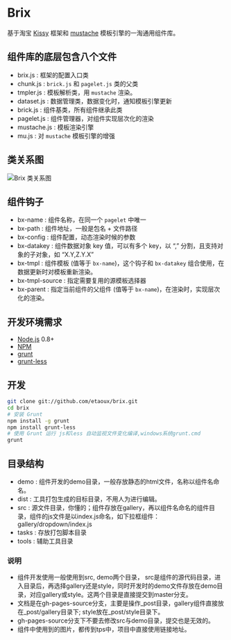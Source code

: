 # Brix

基于淘宝 [Kissy](http://kissyui.com) 框架和 [mustache](http://mustache.github.com) 模板引擎的一淘通用组件库。

## 组件库的底层包含八个文件

* brix.js : 框架的配置入口类
* chunk.js : `brick.js` 和 `pagelet.js` 类的父类
* tmpler.js : 模板解析类，用 `mustache` 渲染。
* dataset.js : 数据管理类，数据变化时，通知模板引擎更新
* brick.js : 组件基类，所有组件继承此类
* pagelet.js : 组件管理器，对组件实现层次化的渲染
* mustache.js : 模板渲染引擎
* mu.js : 对 `mustache` 模板引擎的增强

## 类关系图

![Brix 类关系图](http://img03.taobaocdn.com/tps/i3/T124PLXaVfXXbhgaZw-1075-770.png)

## 组件钩子

* bx-name : 组件名称，在同一个 `pagelet` 中唯一
* bx-path : 组件地址，一般是包名 + 文件路径
* bx-config : 组件配置，动态渲染时候的参数
* bx-datakey : 组件数据对象 key 值，可以有多个 key，以 “,” 分割，且支持对象的子对象，如 “X.Y,Z.Y.X”
* bx-tmpl : 组件模板 (值等于 `bx-name`)，这个钩子和 `bx-datakey` 组合使用，在数据更新时对模板重新渲染。
* bx-tmpl-source : 指定需要复用的源模板选择器
* bx-parent : 指定当前组件的父组件 (值等于 `bx-name`)，在渲染时，实现层次化的渲染。

## 开发环境需求

* [Node.js](http://nodejs.org) 0.8+
* [NPM](https://npmjs.org)
* [grunt](https://github.com/cowboy/grunt)
* [grunt-less](https://github.com/jharding/grunt-less)

## 开发

```bash
git clone git://github.com/etaoux/brix.git
cd brix
# 安装 Grunt
npm install -g grunt
npm install grunt-less
# 使用 Grunt 运行 js和less 自动监视文件变化编译,windows系统grunt.cmd
grunt
```

## 目录结构
* demo : 组件开发的demo目录，一般存放静态的html文件，名称以组件名命名。
* dist : 工具打包生成的目标目录，不用人为进行编辑。
* src  : 源文件目录，你懂的；组件存放在gallery，再以组件名命名的组件目录，组件的js文件是以index.js命名，如下拉框组件：gallery/dropdown/index.js
* tasks : 存放打包脚本目录
* tools : 辅助工具目录

### 说明
* 组件开发使用一般使用到src, demo两个目录， src是组件的源代码目录，进入目录后，再选择gallery还是style，同时开发时的demo文件存放在demo目录，对应gallery或style。这两个目录是直接提交到master分支。
* 文档是在gh-pages-source分支，主要是操作_post目录，gallery组件直接放在_post/gallery目录下; style放在_post/style目录下。
* gh-pages-source分支下不要去修改src与demo目录，提交也是无效的。
* 组件中使用到的图片，都传到tps中，项目中直接使用链接地址。

